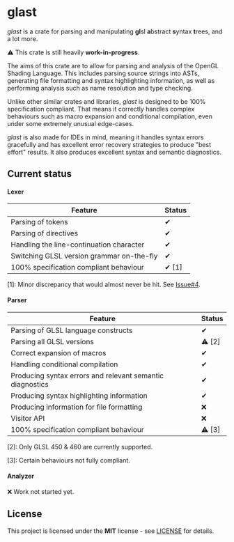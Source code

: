 # glast
*glast* is a crate for parsing and manipulating **gl**sl **a**bstract **s**yntax **t**rees, and a lot more.

⚠ This crate is still heavily **work-in-progress**.

The aims of this crate are to allow for parsing and analysis of the OpenGL Shading Language. This includes parsing source strings into ASTs, generating file formatting and syntax highlighting information, as well as performing analysis such as name resolution and type checking.

Unlike other similar crates and libraries, *glast* is designed to be 100% specification compliant. That means it correctly handles complex behaviours such as macro expansion and conditional compilation, even under some extremely unusual edge-cases.

*glast* is also made for IDEs in mind, meaning it handles syntax errors gracefully and has excellent error recovery strategies to produce "best effort" results. It also produces excellent syntax and semantic diagnostics.

## Current status
#### Lexer
|Feature|Status|
|-|-|
|Parsing of tokens|✔|
|Parsing of directives|✔|
|Handling the line-continuation character|✔|
|Switching GLSL version grammar on-the-fly|✔|
|100% specification compliant behaviour|✔ [1]|

[1]: Minor discrepancy that would almost never be hit. See [Issue#4](https://github.com/KubaP/glsl-lsp/issues/4).

#### Parser
|Feature|Status|
|-|-|
|Parsing of GLSL language constructs|✔|
|Parsing all GLSL versions|⚠ [2]|
|Correct expansion of macros|✔|
|Handling conditional compilation|✔|
|Producing syntax errors and relevant semantic diagnostics|✔|
|Producing syntax highlighting information|✔|
|Producing information for file formatting|❌|
|Visitor API|❌|
|100% specification compliant behaviour|⚠ [3]|

[2]: Only GLSL 450 & 460 are currently supported.

[3]: Certain behaviours not fully compliant.

#### Analyzer
❌ Work not started yet.

## License
This project is licensed under the **MIT** license - see [LICENSE](LICENSE) for details.
